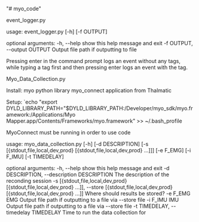 "# myo_code" 

event_logger.py

usage: event_logger.py [-h] [-f OUTPUT]

optional arguments:
  -h, --help            show this help message and exit
  -f OUTPUT, --output OUTPUT
                        Output file path if outputting to file

Pressing enter in the command prompt logs an event without any tags, while typing a tag first and then pressing enter logs an event with the tag.


Myo_Data_Collection.py

Install:
myo python library
myo_connect application from Thalmatic

Setup:
`echo "export DYLD_LIBRARY_PATH="$DYLD_LIBRARY_PATH:/Developer/myo_sdk/myo.framework:/Applications/Myo Mapper.app/Contents/Frameworks/myo.framework" >> ~/.bash_profile

MyoConnect must be running in order to use code

usage: myo_data_collection.py [-h] [-d DESCRIPTION]
                              [-s [{stdout,file,local,dev,prod} [{stdout,file,local,dev,prod} ...]]]
                              [-e F_EMG] [-i F_IMU] [-t TIMEDELAY]

optional arguments:
  -h, --help            show this help message and exit
  -d DESCRIPTION, --description DESCRIPTION
                        The description of the reconding session
  -s [{stdout,file,local,dev,prod} [{stdout,file,local,dev,prod} ...]], --store [{stdout,file,local,dev,prod} [{stdout,file,local,dev,prod} ...]]
                        Where should results be stored?
  -e F_EMG              EMG Output file path if outputting to a file via
                        --store file
  -i F_IMU              IMU Output file path if outputting to a file via
                        --store file
  -t TIMEDELAY, --timedelay TIMEDELAY
                        Time to run the data collection for
